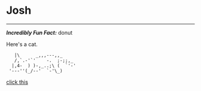 # Josh
---

*__Incredibly Fun Fact:__* donut

Here's a cat.
```
   |\      _,,,---,,_  
   /,`.-'`'    -.  ;-;;,_  
  |,4-  ) )-,_..;\ (  `'-'  
 '---''(_/--'  `-'\_)
```


[click this](https://www.youtube.com/watch?v=dQw4w9WgXcQ)
